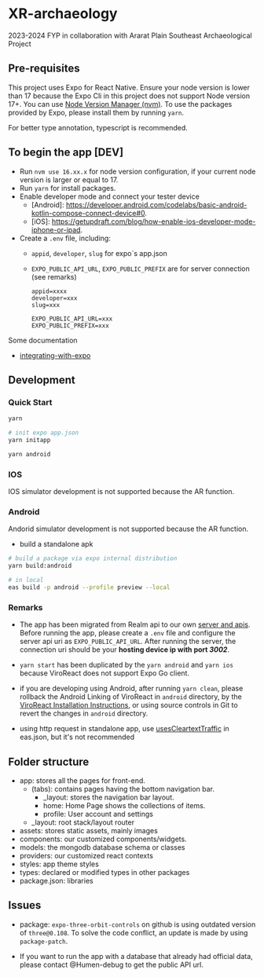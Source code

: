 # XR-archaeology

2023-2024 FYP in collaboration with Ararat Plain Southeast Archaeological Project

## Pre-requisites

This project uses Expo for React Native. Ensure your node version is lower than 17 because the Expo Cli in this project does not support Node version 17+. You can use [Node Version Manager (nvm)](https://www.freecodecamp.org/news/node-version-manager-nvm-install-guide/). To use the packages provided by Expo, please install them by running `yarn`.

For better type annotation, typescript is recommended.

## To begin the app [DEV]

- Run `nvm use 16.xx.x` for node version configuration, if your current node version is larger or equal to 17.
- Run `yarn` for install packages.
- Enable developer mode and connect your tester device
  - [Android]: <https://developer.android.com/codelabs/basic-android-kotlin-compose-connect-device#0>.
  - [iOS]: <https://getupdraft.com/blog/how-enable-ios-developer-mode-iphone-or-ipad>.
- Create a `.env` file, including:
  - `appid`, `developer`, `slug` for expo`s app.json
  - `EXPO_PUBLIC_API_URL`, `EXPO_PUBLIC_PREFIX` are for server connection (see remarks)

    ```text
    appid=xxxx
    developer=xxx
    slug=xxx

    EXPO_PUBLIC_API_URL=xxx
    EXPO_PUBLIC_PREFIX=xxx
    ```

Some documentation

- [integrating-with-expo](https://viro-community.readme.io/docs/integrating-with-expo)

## Development

### Quick Start

```sh
yarn 

# init expo app.json
yarn initapp

yarn android
```

### IOS

IOS simulator development is not supported because the AR function.

### Android

Andorid simulator development is not supported because the AR function.

- build a standalone apk

```sh
# build a package via expo internal distribution
yarn build:android

# in local
eas build -p android --profile preview --local
```

### Remarks

- The app has been migrated from Realm api to our own [server and apis](https://github.com/Humen-debug/XR-archaeology-server/tree/main). Before running the app, please create a `.env` file and configure the server api uri as `EXPO_PUBLIC_API_URL`. After running the server, the connection uri should be your **hosting device ip with port _3002_**.

- `yarn start` has been duplicated by the `yarn android` and `yarn ios` because ViroReact does not support Expo Go client.

- if you are developing using Android, after running `yarn clean`, please rollback the Android Linking of ViroReact in `android` directory, by the [ViroReact Installation Instructions](https://viro-community.readme.io/docs/installation-instructions), or using source controls in Git to revert the changes in `android` directory.

- using http request in standalone app, use [usesCleartextTraffic](https://docs.expo.dev/versions/latest/sdk/build-properties/) in eas.json, but it's not recommended

## Folder structure

- app: stores all the pages for front-end.
  - (tabs): contains pages having the bottom navigation bar.
    - \_layout: stores the navigation bar layout.
    - home: Home Page shows the collections of items.
    - profile: User account and settings
  - \_layout: root stack/layout router
- assets: stores static assets, mainly images
- components: our customized components/widgets.
- models: the mongodb database schema or classes
- providers: our customized react contexts
- styles: app theme styles
- types: declared or modified types in other packages
- package.json: libraries

## Issues

- package: `expo-three-orbit-controls` on github is using outdated version of `three@0.108`. To solve the code conflict, an update is made by using `package-patch`.

- If you want to run the app with a database that already had official data, please contact @Humen-debug to get the public API url.
